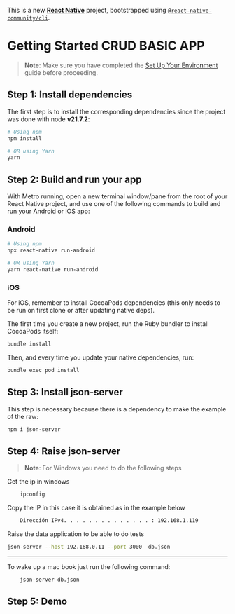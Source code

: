 This is a new [**React Native**](https://reactnative.dev) project, bootstrapped using [`@react-native-community/cli`](https://github.com/react-native-community/cli).

# Getting Started CRUD BASIC APP

> **Note**: Make sure you have completed the [Set Up Your Environment](https://reactnative.dev/docs/set-up-your-environment) guide before proceeding.

## Step 1: Install dependencies

The first step is to install the corresponding dependencies since the project was done with node  **v21.7.2**:

```sh
# Using npm
npm install

# OR using Yarn
yarn
```

## Step 2: Build and run your app

With Metro running, open a new terminal window/pane from the root of your React Native project, and use one of the following commands to build and run your Android or iOS app:

### Android

```sh
# Using npm
npx react-native run-android

# OR using Yarn
yarn react-native run-android
```

### iOS

For iOS, remember to install CocoaPods dependencies (this only needs to be run on first clone or after updating native deps).

The first time you create a new project, run the Ruby bundler to install CocoaPods itself:

```sh
bundle install
```

Then, and every time you update your native dependencies, run:

```sh
bundle exec pod install
```

## Step 3: Install json-server

This step is necessary because there is a dependency to make the example of the raw:
```sh
npm i json-server
```

## Step 4: Raise json-server
> **Note**: For Windows you need to do the following steps

Get the ip in windows
```sh
    ipconfig
```
Copy the IP in this case it is obtained as in the example below
```sh
    Dirección IPv4. . . . . . . . . . . . . . : 192.168.1.119
```
Raise the data application to be able to do tests
```sh
json-server --host 192.168.0.11 --port 3000  db.json
```
---
To wake up a mac book just run the following command:
```sh
    json-server db.json
```



## Step 5: Demo
